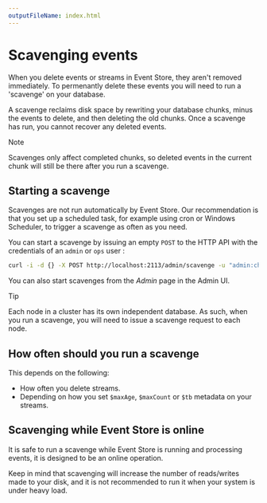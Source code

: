 ```yaml
---
outputFileName: index.html
---
```


# Scavenging events

When you delete events or streams in Event Store, they aren't removed immediately. To permenantly delete these events you will need to run a 'scavenge' on your database.

A scavenge reclaims disk space by rewriting your database chunks, minus the events to delete, and then deleting the old chunks. Once a scavenge has run, you cannot recover any deleted events.

> [!NOTE]
> Scavenges only affect completed chunks, so deleted events in the current chunk will still be there after you run a scavenge.

## Starting a scavenge

Scavenges are not run automatically by Event Store. Our recommendation is that you set up a scheduled task, for example using cron or Windows Scheduler, to trigger a scavenge as often as you need.

You can start a scavenge by issuing an empty `POST` to the HTTP API with the credentials of an `admin` or `ops` user :

```bash
curl -i -d {} -X POST http://localhost:2113/admin/scavenge -u "admin:changeit"
```

You can also start scavenges from the _Admin_ page in the Admin UI.

> [!TIP]
> Each node in a cluster has its own independent database. As such, when you run a scavenge, you will need to issue a scavenge request to each node.

## How often should you run a scavenge

This depends on the following:

-   How often you delete streams.
-   Depending on how you set `$maxAge`, `$maxCount` or `$tb` metadata on your streams.

## Scavenging while Event Store is online

It is safe to run a scavenge while Event Store is running and processing events, it is designed to be an online operation.

Keep in mind that scavenging will increase the number of reads/writes made to your disk, and it is not recommended to run it when your system is under heavy load.

